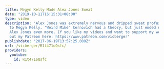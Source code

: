 ```yaml
---
title: Megyn Kelly Made Alex Jones Sweat
date: "2019-10-11T16:15:31+08:00"
type: video
description: 'Alex Jones was extremely nervous and dripped sweat profusely while talking
  to Megyn Kelly​. "Weird Mike" Cernovich had a theory, but just ended up embarrassing
  Alex Jones​ even more. If you like my videos and want to support my work, check
  out my Patreon here: https://www.patreon.com/vicberger'
publishdate: "2017-06-19T13:57:25.000Z"
url: /vicberger/R1t471oQsfc/
providers:
  youtube:
    id: R1t471oQsfc
---
```


